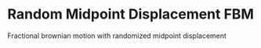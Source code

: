 Random Midpoint Displacement FBM
===

Fractional brownian motion with randomized midpoint displacement
